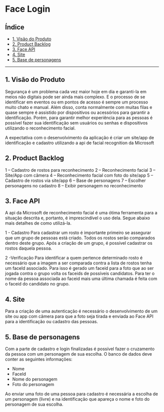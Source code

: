 # Face Login

## Índice

- [1. Visão do Produto](#1-Visão-do-produto)
- [2. Product Backlog](#2-Product-Backlog)
- [3. Face API](#3-Face-API)
- [4. Site](#4-Site)
- [5. Base de personagens](#5-Base-de-personagens)

---

## 1.  Visão do Produto
Segurança é um problema cada vez maior hoje em dia e garanti-la em meios não digitais pode
ser ainda mais complexo. E o processo de se identificar em eventos ou em pontos de acesso é sempre
um processo muito chato e manual. Além disso, conta normalmente com muitas filas e quase sempre é
assistido por dispositivos ou acessórios para garantir a identificação. Porém, para garantir melhor
experiência para as pessoas é possível fazer sua identificação sem usuários ou senhas e dispositivos
utilizando o reconhecimento facial.

A expectativa com o desenvolvimento da aplicação é criar um site/app de identificação e
cadastro utilizando a api de facial recognition da Microsoft

## 2.  Product Backlog
1 – Cadastro de rostos para reconhecimento
2 – Reconhecimento facial
3 – Site/App com câmera
4 – Reconhecimento facial com foto do site/app
5 – Cadastro de rostos via site/app
6 – Base de personagens
7 – Escolher personagens no cadastro
8 – Exibir personagem no reconhecimento


## 3.  Face API
A api da Microsoft de reconhecimento facial é uma ótima ferramenta para a situação descrita e,
portanto, é imprescindível o uso dela. Segue abaixo mais detalhes de como utilizá-la.

1 - Cadastro
Para cadastrar um rosto é importante primeiro se assegurar que um grupo de pessoas está criado.
Todos os rostos serão comparados dentro deste grupo. Após a criação de um grupo, é possível
cadastrar os rostos daquela pessoa.

2 -Verificação
Para identificar a quem pertence determinado rosto é necessário que a imagem a ser comparada
contra a lista de rostos tenha um faceId associado. Para isso é gerado um faceid para a foto que ao
ser jogada contra o grupo volta os faceids de possíveis candidatos. Para ter o nome da pessoa
associada ao faceid mais uma última chamada é feita com o faceid do candidato no grupo.

## 4.  Site

Para a criação de uma autenticação é necessário o desenvolvimento de um site ou app com câmera para
que a foto seja tirada e enviada ao Face API para a identificação ou cadastro das pessoas.

## 5.  Base de personagens

Com a parte de cadastro e login finalizadas é possível fazer o cruzamento da pessoa com um
personagem de sua escolha. O banco de dados deve conter as seguintes informações:
* Nome
* FaceId
* Nome do personagem
* Foto do personagem

Ao enviar uma foto de uma pessoa para cadastro é necessária a escolha de um personagem
(livre) e na identificação que apareça o nome e foto do personagem de sua escolha.
